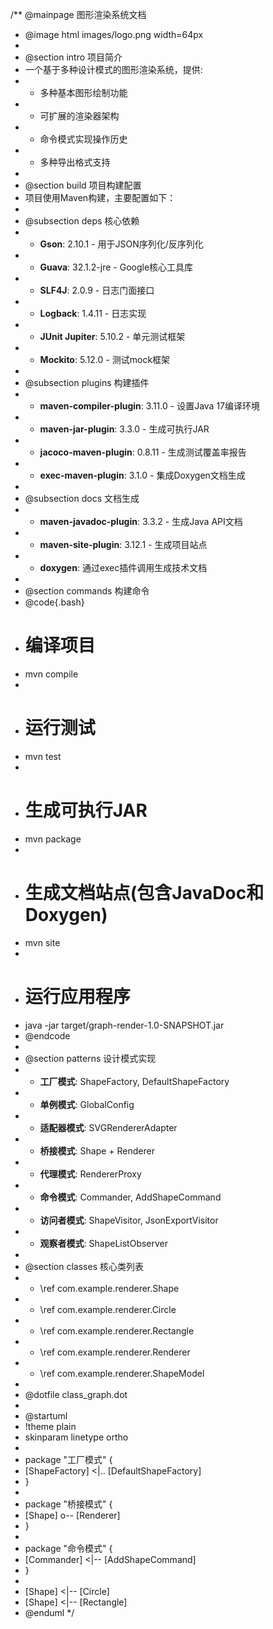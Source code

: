 /** @mainpage 图形渲染系统文档
 * @image html images/logo.png width=64px
 * 
 * @section intro 项目简介
 * 一个基于多种设计模式的图形渲染系统，提供:
 * - 多种基本图形绘制功能
 * - 可扩展的渲染器架构  
 * - 命令模式实现操作历史
 * - 多种导出格式支持
 *
 * @section build 项目构建配置
 * 项目使用Maven构建，主要配置如下：
 *
 * @subsection deps 核心依赖
 * - **Gson**: 2.10.1 - 用于JSON序列化/反序列化
 * - **Guava**: 32.1.2-jre - Google核心工具库
 * - **SLF4J**: 2.0.9 - 日志门面接口
 * - **Logback**: 1.4.11 - 日志实现
 * - **JUnit Jupiter**: 5.10.2 - 单元测试框架
 * - **Mockito**: 5.12.0 - 测试mock框架
 *
 * @subsection plugins 构建插件
 * - **maven-compiler-plugin**: 3.11.0 - 设置Java 17编译环境
 * - **maven-jar-plugin**: 3.3.0 - 生成可执行JAR
 * - **jacoco-maven-plugin**: 0.8.11 - 生成测试覆盖率报告
 * - **exec-maven-plugin**: 3.1.0 - 集成Doxygen文档生成
 *
 * @subsection docs 文档生成
 * - **maven-javadoc-plugin**: 3.3.2 - 生成Java API文档
 * - **maven-site-plugin**: 3.12.1 - 生成项目站点
 * - **doxygen**: 通过exec插件调用生成技术文档
 *
 * @section commands 构建命令
 * @code{.bash}
 * # 编译项目
 * mvn compile
 *
 * # 运行测试
 * mvn test
 *
 * # 生成可执行JAR
 * mvn package
 *
 * # 生成文档站点(包含JavaDoc和Doxygen)
 * mvn site
 *
 * # 运行应用程序
 * java -jar target/graph-render-1.0-SNAPSHOT.jar
 * @endcode
 *
 * @section patterns 设计模式实现
 * - **工厂模式**: ShapeFactory, DefaultShapeFactory
 * - **单例模式**: GlobalConfig
 * - **适配器模式**: SVGRendererAdapter
 * - **桥接模式**: Shape + Renderer
 * - **代理模式**: RendererProxy
 * - **命令模式**: Commander, AddShapeCommand
 * - **访问者模式**: ShapeVisitor, JsonExportVisitor
 * - **观察者模式**: ShapeListObserver
 *
 * @section classes 核心类列表
 * - \ref com.example.renderer.Shape
 * - \ref com.example.renderer.Circle
 * - \ref com.example.renderer.Rectangle
 * - \ref com.example.renderer.Renderer
 * - \ref com.example.renderer.ShapeModel
 *
 * @dotfile class_graph.dot
 *
 * @startuml
 * !theme plain
 * skinparam linetype ortho
 *
 * package "工厂模式" {
 *   [ShapeFactory] <|.. [DefaultShapeFactory]
 * }
 *
 * package "桥接模式" {
 *   [Shape] o-- [Renderer]
 * }
 *
 * package "命令模式" {
 *   [Commander] <|-- [AddShapeCommand]
 * }
 *
 * [Shape] <|-- [Circle]
 * [Shape] <|-- [Rectangle]
 * @enduml
 */
